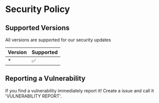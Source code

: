 # Security Policy

## Supported Versions
All versions are supported for our security updates

| Version | Supported          |
| ------- | ------------------ |
|    *    | :white_check_mark: |

## Reporting a Vulnerability

If you find a vulnerability immediately report it! Create a issue and call it 'VULNERABILITY REPORT'.
